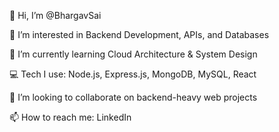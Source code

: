 👋 Hi, I’m @BhargavSai

👀 I’m interested in Backend Development, APIs, and Databases

🌱 I’m currently learning Cloud Architecture & System Design

💻 Tech I use: Node.js, Express.js, MongoDB, MySQL, React

💞️ I’m looking to collaborate on backend-heavy web projects

📫 How to reach me: LinkedIn
